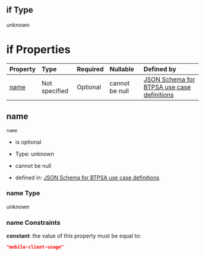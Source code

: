 ## if Type

unknown

# if Properties

| Property      | Type          | Required | Nullable       | Defined by                                                                                                                                                                                                        |
| :------------ | :------------ | :------- | :------------- | :---------------------------------------------------------------------------------------------------------------------------------------------------------------------------------------------------------------- |
| [name](#name) | Not specified | Optional | cannot be null | [JSON Schema for BTPSA use case definitions](btpsa-usecase-properties-services-items-allof-1-then-allof-70-if-properties-name.md "undefined#/properties/services/items/allOf/1/then/allOf/70/if/properties/name") |

## name



`name`

*   is optional

*   Type: unknown

*   cannot be null

*   defined in: [JSON Schema for BTPSA use case definitions](btpsa-usecase-properties-services-items-allof-1-then-allof-70-if-properties-name.md "undefined#/properties/services/items/allOf/1/then/allOf/70/if/properties/name")

### name Type

unknown

### name Constraints

**constant**: the value of this property must be equal to:

```json
"mobile-client-usage"
```
